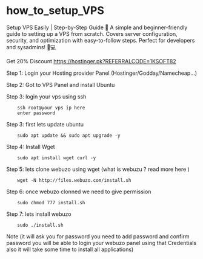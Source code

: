 # how_to_setup_VPS
Setup VPS Easily | Step-by-Step Guide 🚀 A simple and beginner-friendly guide to setting up a VPS from scratch. Covers server configuration, security, and optimization with easy-to-follow steps. Perfect for developers and sysadmins! 🔧💻

 Get 20% Discount https://hostinger.pk?REFERRALCODE=1KSOFT82

Step 1: Login your Hosting provider Panel (Hostinger/Godday/Namecheap...)

Step 2: Got to VPS Panel and install Ubuntu 

Step 3: login your vps using ssh 
      
        ssh root@your vps ip here
        enter password

Step 3: first lets update ubuntu 

        sudo apt update && sudo apt upgrade -y

Step 4: Install Wget

        sudo apt install wget curl -y

Step 5: lets clone webuzo using wget (what is webuzu ? read more here )

        wget -N http://files.webuzo.com/install.sh

Step 6: once webuzo clonned we need to give permission 

        sudo chmod 777 install.sh

Step 7: lets install webuzo

        sudo ./install.sh

Note (it will ask you for password you need to add password and confirm password you will be able to login your webuzo panel using that Credentials also it will take some time to install all applications)
        
